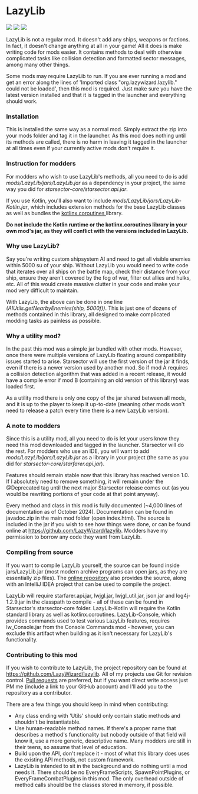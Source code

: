 # LazyLib #
[<img src="https://img.shields.io/badge/documentation-stable-blue">](https://lazywizard.github.io/lazylib/ "Documentation") [<img src="https://img.shields.io/github/downloads/LazyWizard/lazylib/total">](https://github.com/lazywizard/lazylib/releases "GitHub all releases") [<img src="https://img.shields.io/github/downloads/LazyWizard/lazylib/latest/total">](https://github.com/lazywizard/lazylib/releases/latest "GitHub release (latest by date)")

LazyLib is not a regular mod. It doesn't add any ships, weapons or factions. In fact, it doesn't change anything at all in your game! All it does is make writing code for mods easier. It contains methods to deal with otherwise complicated tasks like collision detection and formatted sector messages, among many other things.

Some mods may require LazyLib to run. If you are ever running a mod and get an error along the lines of 'Imported class "org.lazywizard.lazylib.<whatever>" could not be loaded', then this mod is required. Just make sure you have the latest version installed and that it is tagged in the launcher and everything should work.


### Installation ###
This is installed the same way as a normal mod. Simply extract the zip into your mods folder and tag it in the launcher. As this mod does nothing until its methods are called, there is no harm in leaving it tagged in the launcher at all times even if your currently active mods don't require it.


### Instruction for modders ###
For modders who wish to use LazyLib's methods, all you need to do is add _mods/LazyLib/jars/LazyLib.jar_ as a dependency in your project, the same way you did for _starsector-core/starsector.api.jar_.

If you use Kotlin, you'll also want to include _mods/LazyLib/jars/LazyLib-Kotlin.jar_, which includes extension methods for the base LazyLib classes as well as bundles the [kotlinx.coroutines ](https://kotlinlang.org/docs/coroutines-guide.html)library.

**Do not include the Kotlin runtime or the kotlinx.coroutines library in your own mod's jar, as they will conflict with the versions included in LazyLib.**


### Why use LazyLib? ###
Say you're writing custom shipsystem AI and need to get all visible enemies within 5000 su of your ship. Without LazyLib you would need to write code that iterates over all ships on the battle map, check their distance from your ship, ensure they aren't covered by the fog of war, filter out allies and hulks, etc. All of this would create massive clutter in your code and make your mod very difficult to maintain.

With LazyLib, the above can be done in one line _(AIUtils.getNearbyEnemies(ship, 5000f))_. This is just one of dozens of methods contained in this library, all designed to make complicated modding tasks as painless as possible.


### Why a utility mod? ###
In the past this mod was a simple jar bundled with other mods. However, once there were multiple versions of LazyLib floating around compatibility issues started to arise. Starsector will use the first version of the jar it finds, even if there is a newer version used by another mod. So if mod A requires a collision detection algorithm that was added in a recent release, it would have a compile error if mod B (containing an old version of this library) was loaded first.

As a utility mod there is only one copy of the jar shared between all mods, and it is up to the player to keep it up-to-date (meaning other mods won't need to release a patch every time there is a new LazyLib version).


### A note to modders ###
Since this is a utility mod, all you need to do is let your users know they need this mod downloaded and tagged in the launcher. Starsector will do the rest. For modders who use an IDE, you will want to add _mods/LazyLib/jars/LazyLib.jar_ as a library in your project (the same as you did for _starsector-core/starfarer.api.jar_).

Features should remain stable now that this library has reached version 1.0. If I absolutely need to remove something, it will remain under the @Deprecated tag until the next major Starsector release comes out (as you would be rewriting portions of your code at that point anyway).

Every method and class in this mod is fully documented (~4,000 lines of documentation as of October 2024). Documentation can be found in javadoc.zip in the main mod folder (open index.html). The source is included in the jar if you wish to see how things were done, or can be found online at https://github.com/LazyWizard/lazylib. Modders have my permission to borrow any code they want from LazyLib.


### Compiling from source ###
If you want to compile LazyLib yourself, the source can be found inside jars/LazyLib.jar (most modern archive programs can open jars, as they are essentially zip files). The [online repository](https://gtihub.com/lazywizard/lazylib) also provides the source, along with an IntelliJ IDEA project that can be used to compile the project.

LazyLib will require starfarer.api.jar, lwjgl.jar, lwjgl_util.jar, json.jar and log4j-1.2.9.jar in the classpath to compile - all of these can be found in Starsector's starsector-core folder. LazyLib-Kotlin will require the Kotlin standard library as well as kotlinx.coroutines. LazyLib-Console, which provides commands used to test various LazyLib features, requires lw_Console.jar from the Console Commands mod - however, you can exclude this artifact when building as it isn't necessary for LazyLib's functionality.


### Contributing to this mod ###
If you wish to contribute to LazyLib, the project repository can be found at https://github.com/LazyWizard/lazylib. All of my projects use Git for revision control. [Pull requests](https://docs.github.com/en/pull-requests) are preferred, but if you want direct write access just PM me (include a link to your GitHub account) and I'll add you to the repository as a contributor.

There are a few things you should keep in mind when contributing:
 * Any class ending with 'Utils' should only contain static methods and shouldn't be instantiatable.
 * Use human-readable method names. If there's a proper name that describes a method's functionality but nobody outside of that field will know it, use a more generic, descriptive name. Many modders are still in their teens, so assume that level of education.
 * Build upon the API, don't replace it - most of what this library does uses the existing API methods, not custom framework.
 * LazyLib is intended to sit in the background and do nothing until a mod needs it. There should be no EveryFrameScripts, SpawnPointPlugins, or EveryFrameCombatPlugins in this mod. The only overhead outside of method calls should be the classes stored in memory, if possible.
